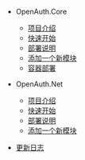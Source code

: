 * OpenAuth.Core

  * [项目介绍](README.md)
  * [快速开始](core_start.md)
  * [部署说明](core_deploy.md)
  * [添加一个新模块](core_devnew.md)
  * [容器部署](core_docker.md)

* OpenAuth.Net

  * [项目介绍](openauth_net.md)
  * [快速开始](getstart.md)
  * [部署说明](deploy.md)
  * [添加一个新模块](devnew.md)


* [更新日志](changelog.md)
